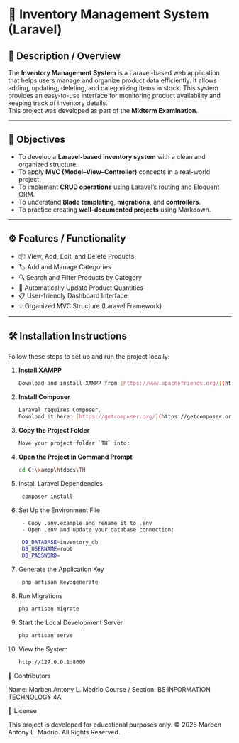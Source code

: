 # 🧾 Inventory Management System (Laravel)

## 📖 Description / Overview
The **Inventory Management System** is a Laravel-based web application that helps users manage and organize product data efficiently. It allows adding, updating, deleting, and categorizing items in stock. This system provides an easy-to-use interface for monitoring product availability and keeping track of inventory details.  
This project was developed as part of the **Midterm Examination**.

---

## 🎯 Objectives
- To develop a **Laravel-based inventory system** with a clean and organized structure.
- To apply **MVC (Model–View–Controller)** concepts in a real-world project.
- To implement **CRUD operations** using Laravel’s routing and Eloquent ORM.
- To understand **Blade templating**, **migrations**, and **controllers**.
- To practice creating **well-documented projects** using Markdown.

---

## ⚙️ Features / Functionality
- 📦 View, Add, Edit, and Delete Products  
- 🏷️ Add and Manage Categories  
- 🔍 Search and Filter Products by Category  
- 🧮 Automatically Update Product Quantities  
- 📋 User-friendly Dashboard Interface  
- 💡 Organized MVC Structure (Laravel Framework)  

---

## 🛠️ Installation Instructions

Follow these steps to set up and run the project locally:

1. **Install XAMPP**
   ```bash  
   Download and install XAMPP from [https://www.apachefriends.org/](https://www.apachefriends.org/).
   ```
   
2. **Install Composer**
   ```bash
   Laravel requires Composer.  
   Download it here: [https://getcomposer.org/](https://getcomposer.org/).
    ```
   
3. **Copy the Project Folder**
   ```bash
   Move your project folder `TH` into:
    ```
   
4. **Open the Project in Command Prompt**
    ```bash
    cd C:\xampp\htdocs\TH
    ```
    
5. Install Laravel Dependencies
   ```bash
    composer install
   ```

6. Set Up the Environment File
   ```bash
    - Copy .env.example and rename it to .env
    - Open .env and update your database connection:

    DB_DATABASE=inventory_db
    DB_USERNAME=root
    DB_PASSWORD=
    ```
   
7. Generate the Application Key
   ```bash
    php artisan key:generate
    ```
   
8. Run Migrations
    ```bash
    php artisan migrate
    ```

9. Start the Local Development Server
    ```bash
    php artisan serve
    ```

10. View the System
    ```bash
    http://127.0.0.1:8000
    ```


👥 Contributors

Name: Marben Antony L. Madrio
Course / Section: BS INFORMATION TECHNOLOGY 4A


📜 License

This project is developed for educational purposes only.
© 2025 Marben Antony L. Madrio. All Rights Reserved.



